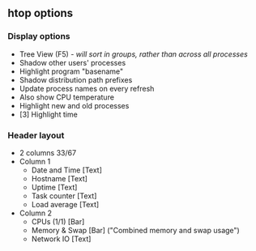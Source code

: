 ## htop options

### Display options

- Tree View (F5) - *will sort in groups, rather than across all processes*
- Shadow other users' processes
- Highlight program "basename"
- Shadow distribution path prefixes
- Update process names on every refresh
- Also show CPU temperature
- Highlight new and old processes
- [3] Highlight time

### Header layout

- 2 columns 33/67
- Column 1
  - Date and Time [Text]
  - Hostname [Text]
  - Uptime [Text]
  - Task counter [Text]
  - Load average [Text]
- Column 2
  - CPUs (1/1) [Bar]
  - Memory & Swap [Bar] ("Combined memory and swap usage")
  - Network IO [Text]
